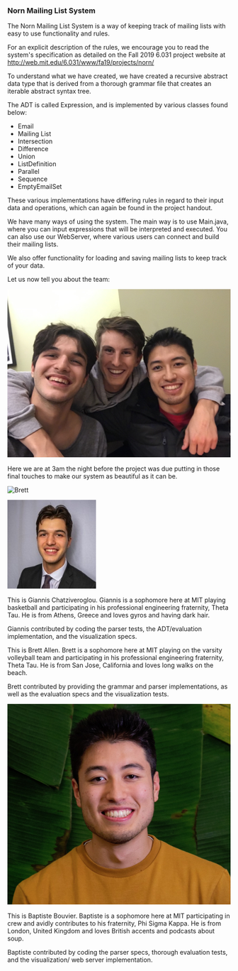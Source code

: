 ### Norn Mailing List System

The Norn Mailing List System is a way of keeping track of mailing lists with easy to use
functionality and rules.

For an explicit description of the rules, we encourage you to read the system's specification
as detailed on the Fall 2019 6.031 project website at http://web.mit.edu/6.031/www/fa19/projects/norn/

To understand what we have created, we have created a recursive abstract data type that is derived
from a thorough grammar file that creates an iterable abstract syntax tree.

The ADT is called Expression, and is implemented by various classes found below:
- Email
- Mailing List
- Intersection
- Difference
- Union
- ListDefinition
- Parallel
- Sequence
- EmptyEmailSet

These various implementations have differing rules in regard to their input data and operations,
which can again be found in the project handout.

We have many ways of using the system. The main way is to use Main.java, where you can input
expressions that will be interpreted and executed. You can also use our WebServer, where
various users can connect and build their mailing lists.

We also offer functionality for loading and saving mailing lists to keep track of your data.


Let us now tell you about the team:

![The Boys](TheBoys.png)

Here we are at 3am the night before the project was due putting in those final touches
to make our system as beautiful as it can be.

![Brett](Houndify!.png)

![Giannis](Giannis.jpg)

This is Giannis Chatziveroglou. Giannis is a sophomore here at MIT playing basketball and participating
in his professional engineering fraternity, Theta Tau. He is from Athens, Greece and loves gyros
and having dark hair.

Giannis contributed by coding the parser tests, the ADT/evaluation implementation, and the visualization
specs.

This is Brett Allen. Brett is a sophomore here at MIT playing on the varsity volleyball team
and participating in his professional engineering fraternity, Theta Tau. He is from San Jose,
California and loves long walks on the beach.

Brett contributed by providing the grammar and parser implementations, as well as the evaluation specs
and the visualization tests.

![Baptiste](Baptiste.jpg)

This is Baptiste Bouvier. Baptiste is a sophomore here at MIT participating in crew and avidly 
contributes to his fraternity, Phi Sigma Kappa. He is from London, United Kingdom and loves
British accents and podcasts about soup.

Baptiste contributed by coding the parser specs, thorough evaluation tests, and the visualization/
web server implementation.
